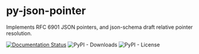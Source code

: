 # py-json-pointer
Implements RFC 6901 JSON pointers, and json-schema draft relative pointer resolution.

[![Documentation Status](https://readthedocs.org/projects/py-json-pointer/badge/?version=latest)](https://py-json-pointer.readthedocs.io/en/latest/?badge=latest)
![PyPI - Downloads](https://img.shields.io/pypi/dw/fast-json-pointer)
![PyPI - License](https://img.shields.io/pypi/l/fast-json-pointer)